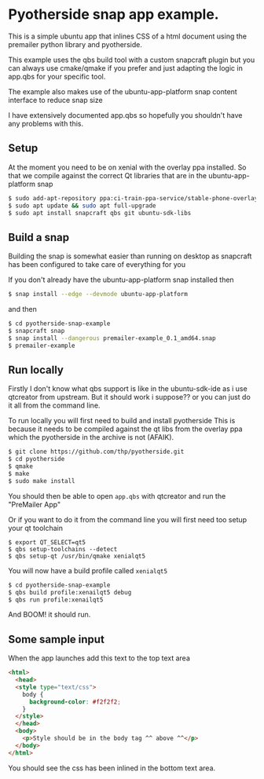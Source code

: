 # Pyotherside snap app example.

This is a simple ubuntu app that inlines CSS of a html document using the
premailer python library and pyotherside.

This example uses the qbs build tool with a custom snapcraft plugin
but you can always use cmake/qmake if you prefer and just adapting the logic
in app.qbs for your specific tool.

The example also makes use of the ubuntu-app-platform snap content interface
to reduce snap size

I have extensively documented app.qbs so hopefully you shouldn't have
any problems with this.

## Setup

At the moment you need to be on xenial with the overlay ppa installed. So that
we compile against the correct Qt libraries that are in the ubuntu-app-platform snap

```bash
$ sudo add-apt-repository ppa:ci-train-ppa-service/stable-phone-overlay
$ sudo apt update && sudo apt full-upgrade
$ sudo apt install snapcraft qbs git ubuntu-sdk-libs
```

## Build a snap

Building the snap is somewhat easier than running on desktop as snapcraft
has been configured to take care of everything for you

If you don't already have the ubuntu-app-platform snap installed then

```bash
$ snap install --edge --devmode ubuntu-app-platform
```
and then

```bash
$ cd pyotherside-snap-example
$ snapcraft snap
$ snap install --dangerous premailer-example_0.1_amd64.snap
$ premailer-example
```

## Run locally

Firstly I don't know what qbs support is like in the ubuntu-sdk-ide
as i use qtcreator from upstream. But it should work i suppose?? or
you can just do it all from the command line.

To run locally you will first need to build and install pyotherside
This is because it needs to be compiled against the qt libs from the
overlay ppa which the pyotherside in the archive is not (AFAIK).

```bash
$ git clone https://github.com/thp/pyotherside.git
$ cd pyotherside
$ qmake
$ make
$ sudo make install
```

You should then be able to open `app.qbs` with qtcreator and run
the "PreMailer App"

Or if you want to do it from the command line you will first need
too setup your qt toolchain

```base
$ export QT_SELECT=qt5
$ qbs setup-toolchains --detect
$ qbs setup-qt /usr/bin/qmake xenialqt5
```

You will now have a build profile called `xenialqt5`

```bash
$ cd pyotherside-snap-example
$ qbs build profile:xenailqt5 debug
$ qbs run profile:xenailqt5
```

And BOOM! it should run.

## Some sample input

When the app launches add this text to the top text area

```html
<html>
  <head>
  <style type="text/css">
    body {
      background-color: #f2f2f2;
    }
  </style>
  </head>
  <body>
    <p>Style should be in the body tag ^^ above ^^</p>
  </body>
</html>
```

You should see the css has been inlined in the bottom text area.
